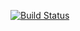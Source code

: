 [![Build Status](https://travis-ci.org/mariatreesa/Lab4R.svg?branch=master)](https://travis-ci.org/mariatreesa/Lab4R)